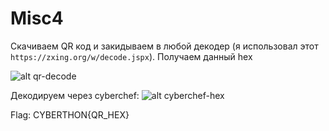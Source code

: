# Misc4

Скачиваем QR код и закидываем в любой декодер (я использовал этот `https://zxing.org/w/decode.jspx`). Получаем данный hex

![alt qr-decode](https://i.ibb.co/YjYgc5f/a.png)

Декодируем через cyberchef:
![alt cyberchef-hex](https://i.ibb.co/KrGjPhQ/pmog8o-Kh-Qx8.jpg)

Flag: CYBERTHON{QR_HEX}
